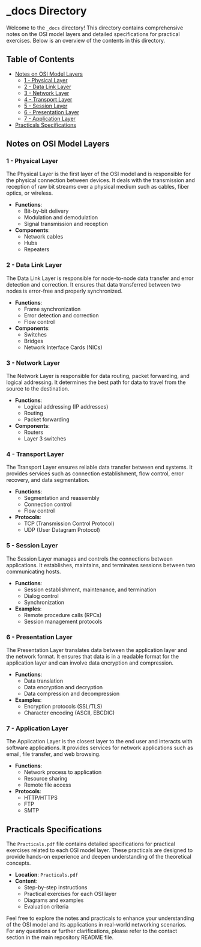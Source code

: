 # _docs Directory

Welcome to the `_docs` directory! This directory contains comprehensive notes on the OSI model layers and detailed specifications for practical exercises. Below is an overview of the contents in this directory.

## Table of Contents

- [Notes on OSI Model Layers](#notes-on-osi-model-layers)
  - [1 - Physical Layer](#1---physical-layer)
  - [2 - Data Link Layer](#2---data-link-layer)
  - [3 - Network Layer](#3---network-layer)
  - [4 - Transport Layer](#4---transport-layer)
  - [5 - Session Layer](#5---session-layer)
  - [6 - Presentation Layer](#6---presentation-layer)
  - [7 - Application Layer](#7---application-layer)
- [Practicals Specifications](#practicals-specifications)

## Notes on OSI Model Layers

### 1 - Physical Layer

The Physical Layer is the first layer of the OSI model and is responsible for the physical connection between devices. It deals with the transmission and reception of raw bit streams over a physical medium such as cables, fiber optics, or wireless.

- **Functions**: 
  - Bit-by-bit delivery
  - Modulation and demodulation
  - Signal transmission and reception
- **Components**: 
  - Network cables
  - Hubs
  - Repeaters

### 2 - Data Link Layer

The Data Link Layer is responsible for node-to-node data transfer and error detection and correction. It ensures that data transferred between two nodes is error-free and properly synchronized.

- **Functions**: 
  - Frame synchronization
  - Error detection and correction
  - Flow control
- **Components**: 
  - Switches
  - Bridges
  - Network Interface Cards (NICs)

### 3 - Network Layer

The Network Layer is responsible for data routing, packet forwarding, and logical addressing. It determines the best path for data to travel from the source to the destination.

- **Functions**: 
  - Logical addressing (IP addresses)
  - Routing
  - Packet forwarding
- **Components**: 
  - Routers
  - Layer 3 switches

### 4 - Transport Layer

The Transport Layer ensures reliable data transfer between end systems. It provides services such as connection establishment, flow control, error recovery, and data segmentation.

- **Functions**: 
  - Segmentation and reassembly
  - Connection control
  - Flow control
- **Protocols**: 
  - TCP (Transmission Control Protocol)
  - UDP (User Datagram Protocol)

### 5 - Session Layer

The Session Layer manages and controls the connections between applications. It establishes, maintains, and terminates sessions between two communicating hosts.

- **Functions**: 
  - Session establishment, maintenance, and termination
  - Dialog control
  - Synchronization
- **Examples**: 
  - Remote procedure calls (RPCs)
  - Session management protocols

### 6 - Presentation Layer

The Presentation Layer translates data between the application layer and the network format. It ensures that data is in a readable format for the application layer and can involve data encryption and compression.

- **Functions**: 
  - Data translation
  - Data encryption and decryption
  - Data compression and decompression
- **Examples**: 
  - Encryption protocols (SSL/TLS)
  - Character encoding (ASCII, EBCDIC)

### 7 - Application Layer

The Application Layer is the closest layer to the end user and interacts with software applications. It provides services for network applications such as email, file transfer, and web browsing.

- **Functions**: 
  - Network process to application
  - Resource sharing
  - Remote file access
- **Protocols**: 
  - HTTP/HTTPS
  - FTP
  - SMTP

## Practicals Specifications

The `Practicals.pdf` file contains detailed specifications for practical exercises related to each OSI model layer. These practicals are designed to provide hands-on experience and deepen understanding of the theoretical concepts.

- **Location**: `Practicals.pdf`
- **Content**: 
  - Step-by-step instructions
  - Practical exercises for each OSI layer
  - Diagrams and examples
  - Evaluation criteria

Feel free to explore the notes and practicals to enhance your understanding of the OSI model and its applications in real-world networking scenarios. For any questions or further clarifications, please refer to the contact section in the main repository README file.